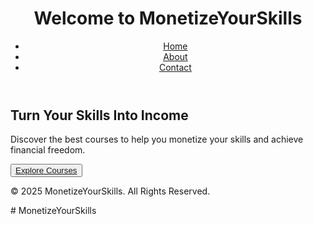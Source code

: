 <!DOCTYPE html>
<html lang="en">
<head>
  <meta charset="UTF-8">
  <meta name="viewport" content="width=device-width, initial-scale=1.0">
  <title>- Home</title>
  <link rel="stylesheet" href="style.css">
</head>
<body>
  <header>
    <h1>Welcome to MonetizeYourSkills</h1>
    <nav>
      <ul>
        <li><a href="index.html">Home</a></li>
        <li><a href="about.html">About</a></li>
        <li><a href="contact.html">Contact</a></li>
      </ul>
    </nav>
  </header>

  <main>
    <section class="hero">
      <h2>Turn Your Skills Into Income</h2>
      <p>Discover the best courses to help you monetize your skills and achieve financial freedom.</p>
      <button><a href="about.html">Explore Courses</a></button>
    </section>
  </main>

  <footer>
    <p>&copy; 2025 MonetizeYourSkills. All Rights Reserved.</p>
  </footer>
</body>
</html># MonetizeYourSkills

